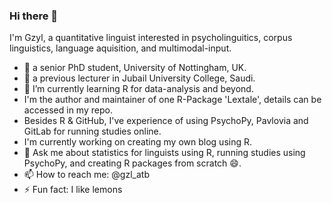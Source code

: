 ### Hi there 👋

I'm Gzyl, a quantitative linguist interested in psycholinguitics, corpus linguistics, language aquisition, and multimodal-input. 
- 🔭 a senior PhD student, University of Nottingham, UK.
- 🔭 a previous lecturer in Jubail University College, Saudi.
- 🌱 I’m currently learning R for data-analysis and beyond.
- I'm the author and maintainer of one R-Package 'Lextale', details can be accessed in my repo.
- Besides R & GitHub, I've experience of using PsychoPy, Pavlovia and GitLab for running studies online.
- I'm currently working on creating my own blog using R.
- 💬 Ask me about statistics for linguists using R, running studies using PsychoPy, and creating R packages from scratch 😄.
- 📫 How to reach me: @gzl_atb
- ⚡ Fun fact: I like lemons
